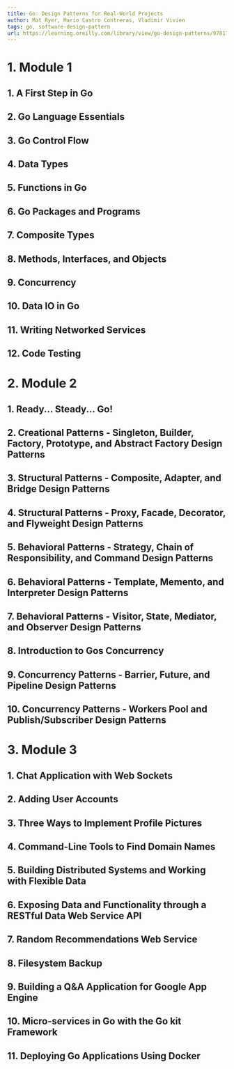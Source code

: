 ```yaml
---
title: Go: Design Patterns for Real-World Projects
author: Mat Ryer, Mario Castro Contreras, Vladimir Vivien
tags: go, software-design-pattern
url: https://learning.oreilly.com/library/view/go-design-patterns/9781788390552/
---
```


# 1. Module 1
## 1. A First Step in Go
## 2. Go Language Essentials
## 3. Go Control Flow
## 4. Data Types
## 5. Functions in Go
## 6. Go Packages and Programs
## 7. Composite Types
## 8. Methods, Interfaces, and Objects
## 9. Concurrency
## 10. Data IO in Go
## 11. Writing Networked Services
## 12. Code Testing

# 2. Module 2
## 1. Ready... Steady... Go!
## 2. Creational Patterns - Singleton, Builder, Factory, Prototype, and Abstract Factory Design Patterns
## 3. Structural Patterns - Composite, Adapter, and Bridge Design Patterns
## 4. Structural Patterns - Proxy, Facade, Decorator, and Flyweight Design Patterns
## 5. Behavioral Patterns - Strategy, Chain of Responsibility, and Command Design Patterns
## 6. Behavioral Patterns - Template, Memento, and Interpreter Design Patterns
## 7. Behavioral Patterns - Visitor, State, Mediator, and Observer Design Patterns
## 8. Introduction to Gos Concurrency
## 9. Concurrency Patterns - Barrier, Future, and Pipeline Design Patterns
## 10. Concurrency Patterns - Workers Pool and Publish/Subscriber Design Patterns

# 3. Module 3
## 1. Chat Application with Web Sockets
## 2. Adding User Accounts
## 3. Three Ways to Implement Profile Pictures
## 4. Command-Line Tools to Find Domain Names
## 5. Building Distributed Systems and Working with Flexible Data
## 6. Exposing Data and Functionality through a RESTful Data Web Service API
## 7. Random Recommendations Web Service
## 8. Filesystem Backup
## 9. Building a Q&A Application for Google App Engine
## 10. Micro-services in Go with the Go kit Framework
## 11. Deploying Go Applications Using Docker
